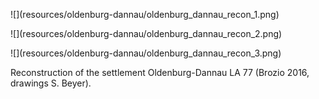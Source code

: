 <!-- .slide: data-background-color="#fff" -->

<p>
![](resources/oldenburg-dannau/oldenburg_dannau_recon_1.png)
</p>
<!-- .element class="fragment current-visible" style="position: absolute; top: 0px; left: 25%" -->
</span>

<p>
![](resources/oldenburg-dannau/oldenburg_dannau_recon_2.png)
</p>
<!-- .element class="fragment current-visible" style="position: absolute; top: 0px; left: 25%" -->

<p>
![](resources/oldenburg-dannau/oldenburg_dannau_recon_3.png)
</p>
<!-- .element class="fragment current-visible" style="position: absolute; top: 0px; left: 25%;" -->

<div class="caption">
<p class="caption-wrapper-light-background"><p class="caption">Reconstruction of the settlement Oldenburg-Dannau LA 77 (Brozio 2016, drawings S. Beyer).</p></p>
</div>